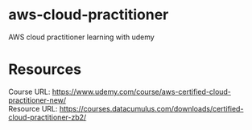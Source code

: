 # aws-cloud-practitioner
AWS cloud practitioner learning with udemy

# Resources
Course URL:   https://www.udemy.com/course/aws-certified-cloud-practitioner-new/  
Resource URL: https://courses.datacumulus.com/downloads/certified-cloud-practitioner-zb2/
